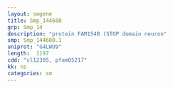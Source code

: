 ```yaml
---
layout: smgene
title: Smp_144680
grp: Smp_14
description: "protein FAM154B (STOP domain neuron"
smp: Smp_144680.1
uniprot: "G4LWU9"
length:  1197
cdd: "cl12305, pfam05217"
kk: ns
categories: sm
---
```

